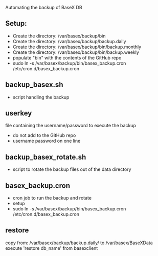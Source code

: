 Automating the backup of BaseX DB

Setup:
--
* Create the directory: /var/basex/backup/bin
* Create the directory: /var/basex/backup/backup.daily
* Create the directory: /var/basex/backup/bin/backup.monthly
* Create the directory: /var/basex/backup/bin/backup.weekly
* populate "bin" with the contents of the GitHub repo
* sudo ln -s /var/basex/backup/bin/basex_backup.cron /etc/cron.d/basex_backup.cron



backup_basex.sh
-
* script handling the backup

userkey
-
file containing the username/password to execute the backup
* do not add to the GitHub repo
* username password on one line

backup_basex_rotate.sh
-
* script to rotate the backup files out of the data directory

basex_backup.cron
-
* cron job to run the backup and rotate
* setup
 * sudo ln -s /var/basex/backup/bin/basex_backup.cron /etc/cron.d/basex_backup.cron


restore
-
copy from: /var/basex/backup/backup.daily/ to /var/basex/BaseXData
execute 'restore db_name' from basexclient
